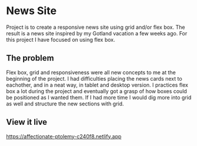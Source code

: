 # News Site

Project is to create a responsive news site using grid and/or flex box. The result is a news site inspired by my Gotland vacation a few weeks ago. For this project I have focused on using flex box.

## The problem

Flex box, grid and responsiveness were all new concepts to me at the beginning of the project. I had difficulties placing the news cards next to eachother, and in a neat way, in tablet and desktop version. 
I practices flex box a lot during the project and eventually got a grasp of how boxes could be positioned as I wanted them. If I had more time I would dig more into grid as well and structure the new sections with grid.

## View it live
https://affectionate-ptolemy-c240f8.netlify.app
